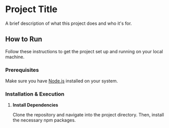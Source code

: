 # Project Title

A brief description of what this project does and who it's for.

## How to Run

Follow these instructions to get the project set up and running on your local machine.

### Prerequisites

Make sure you have [Node.js](https://nodejs.org/) installed on your system.

### Installation & Execution

1.  **Install Dependencies**

    Clone the repository and navigate into the project directory. Then, install the necessary npm packages.
    
